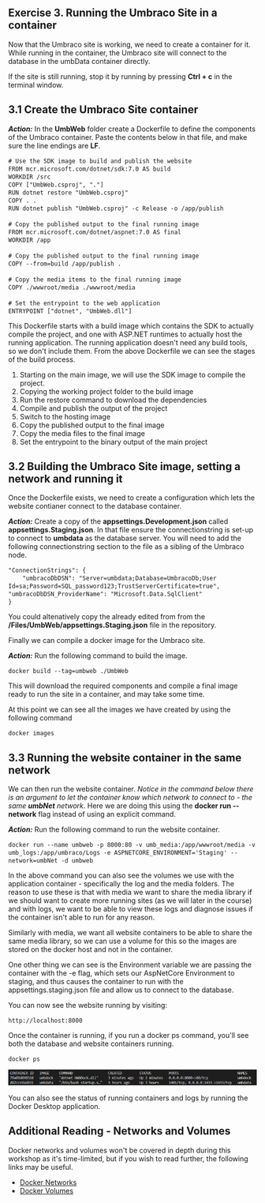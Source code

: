 ## Exercise 3. Running the Umbraco Site in a container

Now that the Umbraco site is working, we need to create a container for it. While running in the container, the Umbraco site will connect to the database in the umbData container directly. 

If the site is still running, stop it by running by pressing **Ctrl + c** in the terminal window. 

## 3.1 Create the Umbraco Site container

***Action:*** In the **UmbWeb** folder create a Dockerfile to define the components of the Umbraco container. Paste the contents below in that file, and make sure the line endings are **LF**. 

    # Use the SDK image to build and publish the website
    FROM mcr.microsoft.com/dotnet/sdk:7.0 AS build
    WORKDIR /src
    COPY ["UmbWeb.csproj", "."]
    RUN dotnet restore "UmbWeb.csproj"
    COPY . .
    RUN dotnet publish "UmbWeb.csproj" -c Release -o /app/publish

    # Copy the published output to the final running image
    FROM mcr.microsoft.com/dotnet/aspnet:7.0 AS final 
    WORKDIR /app

    # Copy the published output to the final running image
    COPY --from=build /app/publish .

    # Copy the media items to the final running image
    COPY ./wwwroot/media ./wwwroot/media

    # Set the entrypoint to the web application
    ENTRYPOINT ["dotnet", "UmbWeb.dll"]


This Dockerfile starts with a build image which contains the SDK to actually compile the project, and one with ASP.NET runtimes to actually host the running application. The running application doesn't need any build tools, so we don't include them. From the above Dockerfile we can see the stages of the build process.

1. Starting on the main image, we will use the SDK image to compile the project.
2. Copying the working project folder to the build image
3. Run the restore command to download the dependencies
4. Compile and publish the output of the project
5. Switch to the hosting image 
6. Copy the published output to the final image
7. Copy the media files to the final image
8. Set the entrypoint to the binary output of the main project

## 3.2 Building the Umbraco Site image, setting a network and running it

Once the Dockerfile exists, we need to create a configuration which lets the website contianer connect to the database container. 

***Action:*** Create a copy of the **appsettings.Development.json** called **appsettings.Staging.json**. In that file ensure the connectionstring is set-up to connect to **umbdata** as the database server. You will need to add the following connectionstring section to the file as a sibling of the Umbraco node. 

    "ConnectionStrings": {
        "umbracoDbDSN": "Server=umbdata;Database=UmbracoDb;User Id=sa;Password=SQL_password123;TrustServerCertificate=true",     "umbracoDbDSN_ProviderName": "Microsoft.Data.SqlClient"
    }


You could altenatively copy the already edited from from the **/Files/UmbWeb/appsettings.Staging.json** file in the repository.

Finally we can compile a docker image for the Umbraco site. 

***Action:*** Run the following command to build the image.

    docker build --tag=umbweb ./UmbWeb

This will download the required components and compile a final image ready to run the site in a container, and may take some time. 

At this point we can see all the images we have created by using the following command

    docker images

## 3.3 Running the website container in the same network

We can then run the website container. *Notice in the command below there is an argument to let the container know which network to connect to - the same **umbNet** network*. Here we are doing this using the **docker run --network** flag instead of using an explicit command.

***Action:*** Run the following command to run the website container.

    docker run --name umbweb -p 8000:80 -v umb_media:/app/wwwroot/media -v umb_logs:/app/umbraco/Logs -e ASPNETCORE_ENVIRONMENT='Staging' --network=umbNet -d umbweb

In the above command you can also see the volumes we use with the application container - specifically the log and the media folders. The reason to use these is that with media we want to share the media library if we should want to create more running sites (as we will later in the course) and with logs, we want to be able to view these logs and diagnose issues if the container isn't able to run for any reason.

Similarly with media, we want all website containers to be able to share the same media library, so we can use a volume for this so the images are stored on the docker host and not in the container.

One other thing we can see is the Environment variable we are passing the container with the -e flag, which sets our AspNetCore Environment to staging, and thus causes the container to run with the appsettings.staging.json file and allow us to connect to the database.

You can now see the website running by visiting:
    
    http://localhost:8000

Once the container is running, if you run a docker ps command, you'll see both the database and website containers running.

    docker ps

![Running Containers](media/3_DockerPS.png)

You can also see the status of running containers and logs by running the Docker Desktop application.

## Additional Reading - Networks and Volumes

Docker networks and volumes won't be covered in depth during this workshop as it's time-limited, but if you wish to read further, the following links may be useful.

- [Docker Networks](https://docs.docker.com/network/)
- [Docker Volumes](https://docs.docker.com/storage/volumes/)


